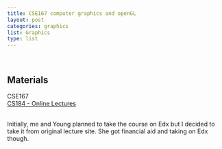 ```yaml
---
title: CSE167 computer graphics and openGL
layout: post
categories: graphics
list: Graphics
type: list
---
```



<br>


## Materials<br>
CSE167<br>
[CS184 - Online Lectures](https://inst.eecs.berkeley.edu//~cs184/fa12/onlinelectures.html)<br>
<br>


  Initially, me and Young planned to take the course on Edx but I decided to take it from original lecture site. She got financial aid and taking on Edx though.<br>
<br>



